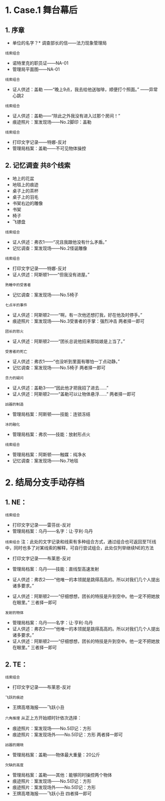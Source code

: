 # 1. Case.1 舞台幕后

## 1. 序章

* 单位的名字？* 调查部长的信——法力现象管理局

`线索组合`
* 诺特里克的职员证——NA-01
* 管理局平面图——NA-01

`线索组合`
* 证人供述：盖勒
——“晚上9点，我去给他送咖啡，顺便打个照面。”
——异常心跳2

`线索组合`
* 证人供述：盖勒——“除此之外我没有进入过那个房间！”
* 痕迹照片：案发现场——No.2脚印：盖勒

`线索组合`
* 打印文字记录——特娜-反对
* 管理局档案：盖勒——不可见物体操控


## 2. 记忆调查 共8个线索
* 地上的花盆
* 地毯上的痕迹
* 桌子上的茶杯
* 桌子上的羽毛
* 书架右边的雕像
* 书架
* 椅子
* 飞镖盘

`线索组合`
* 证人供述：弗农1——“况且我跟他没有什么矛盾。”
* 记忆调查：案发现场——No.2怪诞雕像

`线索组合`
* 打印文字记录——特娜-反对
* 证人供述：阿斯顿1——“但我没有进屋。”

`熟睡中的受害者`
* 记忆调查：案发现场——No.5椅子

`七点半的事件`
* 证人供述：阿斯顿2——“啊，有一次他还想打我，好在他及时停手。”
* 痕迹照片：案发现场——No.3受害者的手掌：强烈冲击
两者择一即可

`团长的怒火`
* 证人供述：阿斯顿2——“团长总说他招来那姑娘是上当了。”

`受害者的死亡`
* 证人供述：弗农1——“也没听到里面有哪怕一丁点动静。”
* 记忆调查：案发现场——No.5椅子
两者择一即可

`念力的疑问`
* 证人供述：盖勒3——“因此他才把我招了进去......”
* 证人供述：阿斯顿2——“盖勒可以让物体悬浮......”
两者择一即可

`凶器的制造`
* 管理局档案：阿斯顿——技能：连锁冻结

`冰的融化`
* 管理局档案：弗农——技能：放射形点火

`线索组合`
* 管理局档案：阿斯顿——触媒：纯净水
* 记忆调查：案发现场——No.7地毯


# 2. 结局分支手动存档

## 1. NE：
`线索组合`
* 打印文字记录——雷芬丝-反对
* 管理局档案：乌丹——名字：让·亨利·乌丹

`线索组合`
注：此处的文字记录和线索有多种组合方式，通过组合也可返回至TE线中，同时也多了对某线索的解释，可自行尝试组合，此处仅列举继续NE的方法
* 打印文字记录——布莱恩-反对

* 管理局档案：乌丹——技能：直线型高速发射
* 证人供述：弗农2——“他唯一的本领就是跳得高高的。所以对我们几个人提出诸多要求。”
* 证人供述：阿斯顿2——“仔细想想，团长的特技是升到空中。他一定不把她放在眼里。”
三者择一即可

`发射的物体`
* 管理局档案：乌丹——名字：让·亨利·乌丹
* 证人供述：弗农2——“他唯一的本领就是跳得高高的。所以对我们几个人提出诸多要求。”
* 证人供述：阿斯顿2——“仔细想想，团长的特技是升到空中。他一定不把她放在眼里。”
三者择一即可

## 2. TE：
`线索组合`
* 打印文字记录——布莱恩-反对


`飞跃的痕迹`
* 王牌高塔海报——飞跃小丑


`六角推理`
从正上方开始顺时针依次选择：
* 痕迹照片：案发现场——No.5印记：方形
* 痕迹照片：案发现场外——No.5印记：方形
两者择一即可


`凶器的揭晓`
* 管理局档案：盖勒——物体最大重量：20公斤

`欠缺的高度`
* 管理局档案：盖勒——其他：能够同时操控两个物体
* 痕迹照片：案发现场——No.5印记：方形
* 痕迹照片：案发现场外——No.5印记：方形
* 王牌高塔海报——飞跃小丑
四者择一即可

